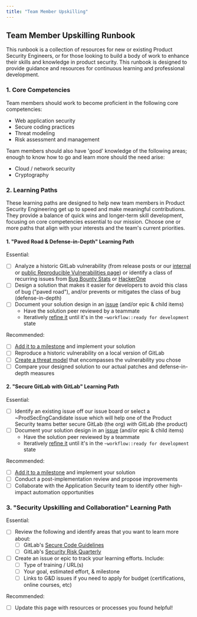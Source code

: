 ```yaml
---
title: "Team Member Upskilling"
---
```


## Team Member Upskilling Runbook

This runbook is a collection of resources for new or existing Product Security Engineers, or for those looking to build a body of work 
 to enhance their skills and knowledge in product security. This runbook is designed to provide guidance and resources for continuous learning and professional development.

### 1. Core Competencies

Team members should work to become proficient in the following core competencies:

- Web application security
- Secure coding practices
- Threat modeling
- Risk assessment and management

Team members should also have 'good' knowledge of the following areas; enough to know how to go and learn more should the need arise:

- Cloud / network security
- Cryptography

### 2. Learning Paths

These learning paths are designed to help new team members in Product Security Engineering get up to speed and make meaningful contributions. They provide a balance of quick wins and longer-term skill development, focusing on core competencies essential to our mission. Choose one or more paths that align with your interests and the team's current priorities.

#### 1. "Paved Road & Defense-in-Depth" Learning Path

Essential:

- [ ] Analyze a historic GitLab vulnerability (from release posts or our [internal](https://internal.gitlab.com/handbook/security/product_security/application_security/reproducible-vulnerabilities/) or [public Reproducible Vulnerabilities page](/handbook/security/product-security/application-security/reproducible-vulnerabilities/)) or identify a class of recurring issues from [Bug Bounty Stats](https://bb-vuln-stats-gitlab-com-gl-security-security-re-c25977bf1ada94.gitlab.io/) or [HackerOne](https://hackerone.com/organizations/gitlab/analytics/dashboards/submissions?eid=submissions_by_weakness)
- [ ] Design a solution that makes it easier for developers to avoid this class of bug ("paved road"), and/or prevents or mitigates the class of bug (defense-in-depth)
- [ ] Document your solution design in an [issue](https://gitlab.com/gitlab-com/gl-security/product-security/product-security-engineering/product-security-engineering-team/-/issues/new) (and/or epic & child items)
  - Have the solution peer reviewed by a teammate
  - Iteratively [refine it](/handbook/security/product-security/product-security-engineering/#step-by-step-refinement-process) until it's in the `~workflow::ready for development` state

Recommended:

- [ ] [Add it to a milestone](/handbook/security/product-security/product-security-engineering/milestone-planning/#milestone-planning-issue) and implement your solution
- [ ] Reproduce a historic vulnerability on a local version of GitLab
- [ ] [Create a threat model](/handbook/security/product-security/application-security/runbooks/threat-modeling/#creating-the-threat-model) that encompasses the vulnerability you chose
- [ ] Compare your designed solution to our actual patches and defense-in-depth measures

#### 2. "Secure GitLab with GitLab" Learning Path

Essential:

- [ ] Identify an existing issue off our issue board or select a ~ProdSecEngCandidate issue which will help one of the Product Security teams better secure GitLab (the org) _with_ GitLab (the product)
- [ ] Document your solution design in an [issue](https://gitlab.com/gitlab-com/gl-security/product-security/product-security-engineering/product-security-engineering-team/-/issues/new) (and/or epic & child items)
  - Have the solution peer reviewed by a teammate
  - Iteratively [refine it](/handbook/security/product-security/product-security-engineering/#step-by-step-refinement-process) until it's in the `~workflow::ready for development` state

Recommended:

- [ ] [Add it to a milestone](/handbook/security/product-security/product-security-engineering/milestone-planning/#milestone-planning-issue) and implement your solution
- [ ] Conduct a post-implementation review and propose improvements
- [ ] Collaborate with the Application Security team to identify other high-impact automation opportunities

### 3. "Security Upskilling and Collaboration" Learning Path

Essential:

- [ ] Review the following and identify areas that you want to learn more about:
  - [ ] GitLab's [Secure Code Guidelines](https://docs.gitlab.com/ee/development/secure_coding_guidelines.html)
  - [ ] GitLab's [Security Risk Quarterly](/handbook/security/security-assurance/security-risk/storm-program/#risk-tracking-and-reporting)
- [ ] Create an issue or epic to track your learning efforts. Include:
  - [ ] Type of training / URL(s)
  - [ ] Your goal, estimated effort, & milestone
  - [ ] Links to G&D issues if you need to apply for budget (certifications, online courses, etc)

Recommended:

- [ ] Update this page with resources or processes you found helpful!
